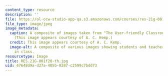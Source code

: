 ```yaml
---
content_type: resource
description: ''
file: https://ol-ocw-studio-app-qa.s3.amazonaws.com/courses/res-21g-001-the-user-friendly-classroom-fall-2020/47648d9ad27a405b0287c2599c7bdd73_RES.21G-001f20-th.jpg
file_type: image/jpeg
image_metadata:
  caption: A composite of images taken from "The User-friendly Classroom" videos.
    (This image appears courtesy of A. C. Kemp.)
  credit: This image appears courtesy of A. C. Kemp.
  image-alt: A composite of various images showing students and teacher's assistants
    in class.
resourcetype: Image
title: RES.21G-001f20-th.jpg
uid: 47648d9a-d27a-405b-0287-c2599c7bdd73
---
```

